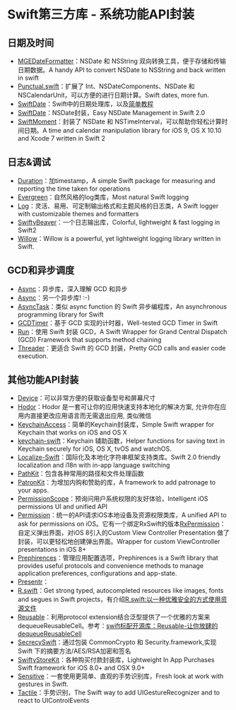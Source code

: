 # Swift第三方库 - 系统功能API封装
## 日期及时间
- [MGEDateFormatter][1]：NSDate 和 NSString 双向转换工具，便于存储和传输日期数据。A handy API to convert NSDate to NSString and back written in swift
- [Punctual.swift][2]：扩展了 Int、NSDateComponents、NSDate 和 NSCalendarUnit，可以方便的进行日期计算。Swift dates, more fun.
- [SwiftDate][3]：Swift中的日期处理库，以及[简单教程][4]
- [SwiftDate][5]：NSDate封装，Easy NSDate Management in Swift 2.0
- [SwiftMoment][6]：封装了 NSDate 和 NSTimeInterval，可以帮助你轻松计算时间日期。A time and calendar manipulation library for iOS 9, OS X 10.10 and Xcode 7 written in Swift 2

## 日志&调试
- [Duration][7]：加timestamp，A simple Swift package for measuring and reporting the time taken for operations
- [Evergreen][8]：自然风格的log类库，Most natural Swift logging
- [Log][9]：灵活、易用、可定制输出格式和主题风格的日志类，A Swift logger with customizable themes and formatters
- [SwiftyBeaver][10]：一个日志输出库，Colorful, lightweight & fast logging in Swift2
- [Willow][11]：Willow is a powerful, yet lightweight logging library written in Swift.

## GCD和异步调度
- [Async][12]：异步库，深入理解 GCD 和异步
- [Async][13]：另一个异步库! :-)
- [AsyncTask][14]：类似 async function 的 Swift 异步编程库，An asynchronous programming library for Swift
- [GCDTimer][15]：基于 GCD 实现的计时器，Well-tested GCD Timer in Swift
- [Run][16]：使用 Swift 封装 GCD，A Swift Wrapper for Grand Central Dispatch (GCD) Framework that supports method chaining
- [Threader][17]：更适合 Swift 的 GCD 封装，Pretty GCD calls and easier code execution.

## 其他功能API封装
- [Device][18]：可以非常方便的获取设备型号和屏幕尺寸
- [Hodor][19]：Hodor 是一套可让你的应用快速支持本地化的解决方案, 允许你在应用内直接更改应用语言而无需退出应用, 类似微信
- [KeychainAccess][20]：简单的Keychain封装库，Simple Swift wrapper for Keychain that works on iOS and OS X
- [keychain-swift][21]：Keychain 辅助函数，Helper functions for saving text in Keychain securely for iOS, OS X, tvOS and watchOS.
- [Localize-Swift][22]：国际化及本地化字符串框架支持类库。Swift 2.0 friendly localization and i18n with in-app language switching
- [PathKit][23]：包含各种常用的路径和文件处理函数
- [PatronKit][24]：为增加内购和赞助的库，A framework to add patronage to your apps.
- [PermissionScope][25]：预询问用户系统权限的友好体验，Intelligent iOS permissions UI and unified API
- [Permission][26]：统一的API请求iOS本地设备及资源权限类库，A unified API to ask for permissions on iOS。它有一个绑定RxSwift的版本[RxPermission][27]：自定义弹出界面，对iOS 8引入的Custom View Controller Presentation 做了封装，可以更轻松地创建弹出界面。Wrapper for custom ViewController presentations in iOS 8+
- [Prephirences][28]：管理应用配置选项，Prephirences is a Swift library that provides useful protocols and convenience methods to manage application preferences, configurations and app-state.
- [Presentr][29]：
- [R.swift][30]：Get strong typed, autocompleted resources like images, fonts and segues in Swift projects，有介绍[R.swift:以一种优雅安全的方式使用资源文件][31]
- [Reusable][32]：利用protocol extension结合泛型提供了一个优雅的方案来dequeueReusableCell。参考：[swift标配开源库：Reusable-让你放肆的dequeueReusableCell][33]
- [SecrecySwift][34]：通过包装 CommonCrypto 和 Security.framework,实现 Swift 下的摘要方法/AES/RSA加密和签名
- [SwiftyStoreKit][35]：各种购买付款封装库，Lightweight In App Purchases Swift framework for iOS 8.0+ and OSX 9.0+
- [Sensitive][36]：一套使用更简单、直观的手势识别库，Fresh look at work with gestures in Swift.
- [Tactile][37]：手势识别，The Swift way to add UIGestureRecognizer and to react to UIControlEvents

[1]:	https://github.com/ManueGE/MGEDateFormatter "MGEDateFormatter"
[2]:	https://github.com/harlanhaskins/Punctual.swift "Punctual.swift"
[3]:	https://github.com/chenyangcun/SwiftDate
[4]:	http://www.aswifter.com/2015/07/26/use-swiftdate/
[5]:	https://github.com/malcommac/SwiftDate "SwiftDate"
[6]:	https://github.com/akosma/SwiftMoment "SwiftMoment"
[7]:	https://github.com/SwiftStudies/Duration "Duration"
[8]:	https://github.com/viWiD/Evergreen "Evergreen"
[9]:	https://github.com/delba/Log "Log"
[10]:	https://github.com/SwiftyBeaver/SwiftyBeaver "SwiftyBeaver"
[11]:	https://github.com/Nike-Inc/Willow "Willow"
[12]:	https://github.com/duemunk/Async
[13]:	https://github.com/zhxnlai/Async "Async"
[14]:	https://github.com/zhxnlai/AsyncTask "AsyncTask"
[15]:	https://github.com/hemantasapkota/GCDTimer "GCDTimer"
[16]:	https://github.com/khoiln/Run "Run"
[17]:	https://github.com/mitchtreece/Threader "Threader"
[18]:	https://github.com/Ekhoo/Device "Device"
[19]:	https://github.com/Aufree/Hodor "Hodor"
[20]:	https://github.com/kishikawakatsumi/KeychainAccess "KeychainAccess"
[21]:	https://github.com/marketplacer/keychain-swift "keychain-swift"
[22]:	https://github.com/marmelroy/Localize-Swift "Localize-Swift"
[23]:	https://github.com/kylef/PathKit "PathKit"
[24]:	https://github.com/MosheBerman/PatronKit "PatronKit"
[25]:	https://github.com/nickoneill/PermissionScope "PermissionScope"
[26]:	https://github.com/delba/Permission "Permission"
[27]:	https://github.com/sunshinejr/RxPermission "RxPermission"
[28]:	https://github.com/phimage/Prephirences "Prephirences"
[29]:	https://github.com/IcaliaLabs/Presentr "Presentr"
[30]:	https://github.com/mac-cain13/R.swift "R.swift"
[31]:	http://www.jianshu.com/p/b453b78c7126
[32]:	https://github.com/AliSoftware/Reusable "Reusable"
[33]:	http://www.jianshu.com/p/255e02337176 "swift标配开源库：Reusable-让你放肆的dequeueReusableCell"
[34]:	https://github.com/adow/SecrecySwift "SecrecySwift"
[35]:	https://github.com/bizz84/SwiftyStoreKit "SwiftyStoreKit"
[36]:	https://github.com/igormatyushkin014/Sensitive "Sensitive"
[37]:	https://github.com/delba/Tactile "Tactile"